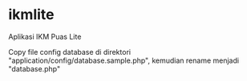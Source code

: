 # ikmlite
Aplikasi IKM Puas Lite

Copy file config database di direktori "application/config/database.sample.php", kemudian rename menjadi "database.php"